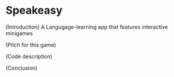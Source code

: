 # Speakeasy
(Introduction) A Langugage-learning app that features interactive minigames

(Pitch for this game)

(Code description)

(Conclusion)
